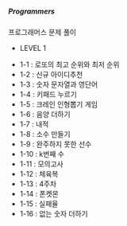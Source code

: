 ##### Programmers
프로그래머스 문제 풀이

* LEVEL 1

- 1-1 : 로또의 최고 순위와 최저 순위
- 1-2 : 신규 아이디추천
- 1-3 : 숫자 문자열과 영단어
- 1-4 : 키패드 누르기
- 1-5 : 크레인 인형뽑기 게임
- 1-6 : 음양 더하기
- 1-7 : 내적
- 1-8 : 소수 만들기
- 1-9 : 완주하지 못한 선수
- 1-10 : k번째 수
- 1-11 : 모의고사
- 1-12 : 체육복
- 1-13 : 4주차
- 1-14 : 폰켓몬
- 1-15 : 실패율
- 1-16 : 없는 숫자 더하기
